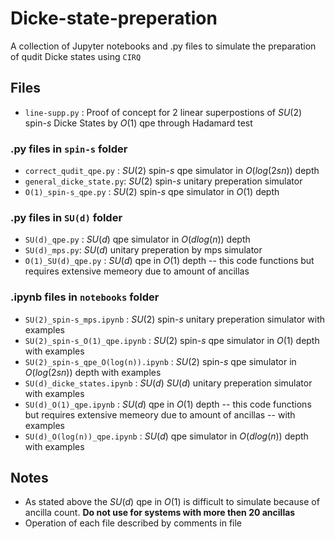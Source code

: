# Dicke-state-preperation
A collection of Jupyter notebooks and .py files to simulate the preparation of qudit Dicke states using `CIRQ`


## Files

- `line-supp.py` : Proof of concept for 2 linear superpostions of $SU(2)$ spin-$s$ Dicke States by $O(1)$ qpe through Hadamard test

### .py files in `spin-s` folder

- `correct_qudit_qpe.py` : $SU(2)$ spin-$s$ qpe simulator in $O(log(2sn))$ depth
- `general_dicke_state.py`: $SU(2)$ spin-$s$ unitary preperation simulator
- `O(1)_spin-s_qpe.py` : $SU(2)$ spin-$s$ qpe simulator in $O(1)$ depth

### .py files in `SU(d)` folder

- `SU(d)_qpe.py` : $SU(d)$ qpe simulator in $O(dlog(n))$ depth
- `SU(d)_mps.py`: $SU(d)$ unitary preperation by mps simulator
- `O(1)_SU(d)_qpe.py` : $SU(d)$ qpe in $O(1)$ depth -- this code functions but requires extensive memeory due to amount of ancillas 


### .ipynb files in `notebooks` folder

- `SU(2)_spin-s_mps.ipynb` : $SU(2)$ spin-$s$ unitary preperation simulator with examples
- `SU(2)_spin-s_O(1)_qpe.ipynb` : $SU(2)$ spin-$s$ qpe simulator in $O(1)$ depth with examples
- `SU(2)_spin-s_qpe_O(log(n)).ipynb` : $SU(2)$ spin-$s$ qpe simulator in $O(log(2sn))$ depth with examples
- `SU(d)_dicke_states.ipynb` : $SU(d)$ $SU(d)$ unitary preperation simulator with examples
- `SU(d)_O(1)_qpe.ipynb` : $SU(d)$ qpe in $O(1)$ depth -- this code functions but requires extensive memeory due to amount of ancillas -- with examples
- `SU(d)_O(log(n))_qpe.ipynb` : $SU(d)$ qpe simulator in $O(dlog(n))$ depth with examples

## Notes 

- As stated above the $SU(d)$ qpe in $O(1)$ is difficult to simulate because of ancilla count. **Do not use for systems with more then 20 ancillas**
- Operation of each file described by comments in file
